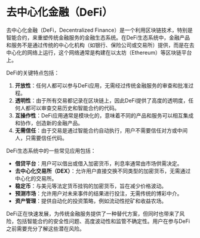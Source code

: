 # 去中心化金融（DeFi）

去中心化金融（DeFi，Decentralized Finance）是一个利用区块链技术，特别是智能合约，来重塑传统金融服务的金融生态系统。在DeFi生态系统中，金融产品和服务不是通过传统的中心化机构（如银行、保险公司或交易所）提供，而是在去中心化的网络上运行，这个网络通常是构建在以太坊（Ethereum）等区块链平台上。

DeFi的关键特点包括：

1. **开放性**：任何人都可以参与DeFi应用，无需经过传统金融服务的审查和批准过程。
2. **透明性**：由于所有交易都记录在区块链上，因此DeFi提供了高度的透明度，任何人都可以审查交易历史和智能合约的代码。
3. **互操作性**：DeFi应用通常是模块化的，意味着不同的产品和服务可以相互集成和协作，创造新的金融产品。
4. **无需信任**：由于交易是通过智能合约自动执行，用户不需要信任对方或中间人，只需要信任代码。

DeFi生态系统中的一些常见应用包括：

- **借贷平台**：用户可以借出或借入加密货币，利息率通常由市场供需决定。
- **去中心化交易所（DEX）**：允许用户直接交换不同类型的加密货币，无需通过中心化的交易所。
- **稳定币**：与美元等法定货币挂钩的加密货币，旨在减少价格波动。
- **预测市场**：允许用户对未来事件的结果进行投注，无需传统的博彩中介。
- **资产管理**：提供自动化的投资策略，例如流动性挖矿和收益农场。

DeFi正在快速发展，为传统金融服务提供了一种替代方案，但同时也带来了风险，包括智能合约的安全性问题、高度波动性和监管不确定性。用户在参与DeFi之前需要充分了解这些潜在风险。